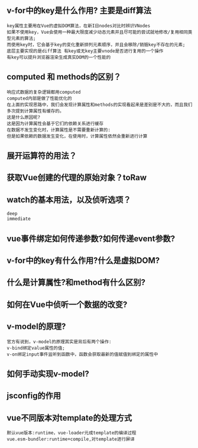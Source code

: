 ## v-for中的key是什么作用? 主要是diff算法
    key属性主要用在Vue的虚拟DOM算法，在新I日nodes对比时辨识VNodes
    如果不使用key，Vue会使用一种最大限度减少动态元素并且尽可能的尝试就地修改/复用相同类型元素的算法;
    而使用key时，它会基于key的变化重新排列元素顺序，并且会移除/销毁key不存在的元素;
    底层主要实现的是diff算法 有key或无key主要vnode是否进行复用的一个操作
    有key可以提升浏览器渲染生成真实DOM的一个性能的
## computed 和 methods的区别？
    响应式数据的复杂逻辑都用computed
    computed内部是做了性能优化的
    在上面的实现思路中，我们会发现计算属性和methods的实现看起来是差别是不大的，而且我们多次提到计算属性有缓存的。
    这是什么原因呢?
    这是因为计算属性会基于它们的依赖关系进行缓存
    在数据不发生变化时，计算属性是不需要重新计算的:
    但是如果依赖的数据发生变化，在使用时，计算属性依然会重新进行计算
## 展开运算符的用法？
## 获取Vue创建的代理的原始对象？toRaw
## watch的基本用法，以及侦听选项？
    deep
    immediate
## vue事件绑定如何传递参数?如何传递event参数?
## v-for中的key有什么作用?什么是虚拟DOM?
## 什么是计算属性?和method有什么区别?
## 如何在Vue中侦听一个数据的改变?
## v-model的原理?
    官方有说到，v-model的原理其实是背后有两个操作:
    v-bind绑定value属性的值;
    v-on绑定input事件监听到函数中，函数会获取最新的值赋值到绑定的属性中
## 如何手动实现v-model?
## jsconfig的作用
## vue不同版本对template的处理方式
    默认vue版本:runtime，vue-loader元成template的编译过程
    vue.esm-bundler:runtime+compile,对template进行屏译
